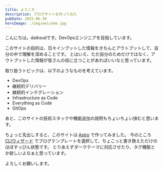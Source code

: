 ```yaml
---
title: ようこそ
description: ブログサイトを作ってみた
pubDate: 2025-06-30
heroImage: ./img/welcome.jpg
---
```


こんにちは。daiksudです。DevOpsエンジニアを目指しています。

このサイトの目的は、日々インプットした情報をきちんとアウトプットして、自分の中で理解を深めることです。
とはいえ、ただ自分のためだけではなく、アウトプットした情報が皆さんの役に立つことがあればいいなと思っています。

取り扱うトピックは、以下のようなものを考えています。

- DevOps
- 継続的デリバリー
- 継続的インテグレーション
- Infrastructure as Code
- Everything as Code
- GitOps

あと、このサイトの技術スタックや機能追加の説明もちょいちょい挟むと思います。

ちょっと先出しすると、このサイトは [Astro](https://astro.build/) で作ってみました。
今のところ [CLIウィザード](https://docs.astro.build/ja/install-and-setup/#cli%E3%82%A6%E3%82%A3%E3%82%B6%E3%83%BC%E3%83%89%E3%81%8B%E3%82%89%E3%82%A4%E3%83%B3%E3%82%B9%E3%83%88%E3%83%BC%E3%83%AB%E3%81%99%E3%82%8B) でブログテンプレートを選択して、ちょこっと書き換えただけのほぼすっぴん状態です。
とりあえずダークテーマに対応させたり、タグ機能とか欲しいよなぁと思っています。

よろしくお願いします。
